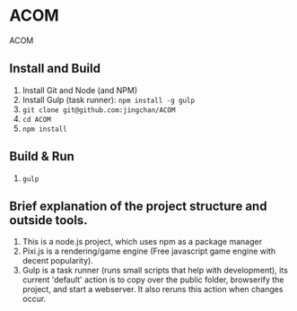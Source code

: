 ACOM
====

ACOM


## Install and Build
1. Install Git and Node (and NPM)
2. Install Gulp (task runner): `npm install -g gulp`
3. `git clone git@github.com:jingchan/ACOM`
4. `cd ACOM`
5. `npm install`

## Build & Run
1. `gulp`

## Brief explanation of the project structure and outside tools.

1. This is a node.js project, which uses npm as a package manager
2. Pixi.js is a rendering/game engine (Free javascript game engine with decent popularity).
3. Gulp is a task runner (runs small scripts that help with development), its current 'default' action is to copy over the public folder, browserify the project, and start a webserver.  It also reruns this action when changes occur.
 
